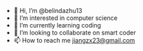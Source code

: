 - 👋 Hi, I’m @belindazhu13
- 👀 I’m interested in computer science 
- 🌱 I’m currently learning coding
- 💞️ I’m looking to collaborate on smart coder
- 📫 How to reach me jiangzx23@gmail.com

<!---
belindazhu13/belindazhu13 is a ✨ special ✨ repository because its `README.md` (this file) appears on your GitHub profile.
You can click the Preview link to take a look at your changes.
--->
